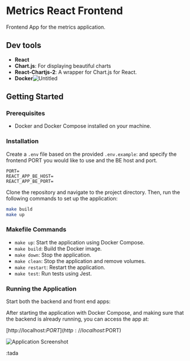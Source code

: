 # Metrics React Frontend

Frontend App for the metrics application.

## Dev tools

- **React**
- **Chart.js**: For displaying beautiful charts
- **React-Chartjs-2**: A wrapper for Chart.js for React.
- **Docker**![Untitled](https://github.com/Mustapha90/metrics-frontend/assets/18019846/efddc215-e7f1-4370-8a2d-c90bc13de372)


## Getting Started

### Prerequisites

- Docker and Docker Compose installed on your machine.

### Installation

Create a `.env` file based on the provided `.env.example`:
and specify the frontend PORT you would like to use and the BE host and port.

```dotenv
PORT=
REACT_APP_BE_HOST=
REACT_APP_BE_PORT=
```

Clone the repository and navigate to the project directory. Then, run the following commands to set up the application:

```bash
make build
make up
```

### Makefile Commands

- `make up`: Start the application using Docker Compose.
- `make build`: Build the Docker image.
- `make down`: Stop the application.
- `make clean`: Stop the application and remove volumes.
- `make restart`: Restart the application.
- `make test`: Run tests using Jest.

### Running the Application

Start both the backend and front end apps:

After starting the application with Docker Compose, and making sure that the backend is already running, you can access the app at:

[http://localhost:$PORT](http://localhost:$PORT)

![Application Screenshot]()

:tada
